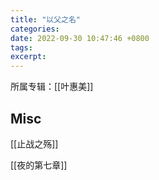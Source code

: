 ```yaml
---
title: "以父之名"
categories: 
date: 2022-09-30 10:47:46 +0800
tags: 
excerpt: 
---
```




所属专辑：[[叶惠美]]







## Misc

[[止战之殇]]

[[夜的第七章]]



